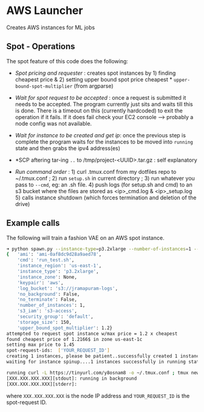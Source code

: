 # AWS Launcher

Creates AWS instances for ML jobs

## Spot - Operations
The spot feature of this code does the following:

  - *Spot pricing and requester* : creates spot instances by 1) finding cheapest price & 2) setting upper bound spot price cheapest * `upper-bound-spot-multiplier` (from argparse)

  - *Wait for spot request to be accepted* : once a request is submitted it needs to be accepted. The program currently just sits and waits till this is done. There is a timeout on this (currently hardcoded) to exit the operation if it fails. If it does fail check your EC2 console --> probably a node config was not available.

  - *Wait for instance to be created and get ip*: once the previous step is complete the program waits for the instances to be moved into `running` state and then grabs the ipv4 address(es)

  - *SCP aftering tar-ing `..` to /tmp/project-\<UUID\>.tar.gz : self explanatory

  - *Run command order* : 1) curl .tmux.conf from my dotfiles repo to ~/.tmux.conf ; 2) run `setup.sh` in current directory ; 3) run whatever you pass to `--cmd`, eg: an .sh file. 4) push logs (for setup.sh and cmd) to an s3 bucket where the files are stored as \<ip\>_cmd.log & \<ip\>_setup.log 5) calls instance shutdown (which forces termination and deletion of the drive)


## Example calls

The following will train a fashion VAE on an AWS spot instance.

``` bash
➜ python spawn.py --instance-type=p3.2xlarge --number-of-instances=1 --upper-bound-spot-multiplier=1.2 --cmd=run_test.sh
{   'ami': 'ami-0af8dc9d28a9aed78',
    'cmd': 'run_test.sh',
    'instance_region': 'us-east-1',
    'instance_type': 'p3.2xlarge',
    'instance_zone': None,
    'keypair': 'aws',
    'log_bucket': 's3://jramapuram-logs',
    'no_background': False,
    'no_terminate': False,
    'number_of_instances': 1,
    's3_iam': 's3-access',
    'security_group': 'default',
    'storage_size': 150,
    'upper_bound_spot_multiplier': 1.2}
attempted to request spot instance w/max price = 1.2 x cheapest
found cheapest price of 1.2166$ in zone us-east-1c
setting max price to 1.45
spot-request-ids:  ['YOUR_REQUEST_ID']
creating 1 instances, please be patient..successfully created 1 instances
waiting for instance spinup....1 instances successfully in running state.

running curl -L https://tinyurl.com/y8osnam8 -o ~/.tmux.conf ; tmux new-session -d -s runtime;     tmux send-keys "sh /tmp/setup.sh > ~/setup.log ; sh /tmp/two_digit_clutter_id_exp1.sh > ~/cmd.log ; aws s3 cp ~/setup.log s3://jramapuram-logs/34_237_138_133_setup.log ;    aws s3 cp ~/cmd.log s3://jramapuram-logs/34_237_138_133_cmd.log ; sudo shutdown -P now " C-m ;     tmux detach -s runtime asynchronously
[XXX.XXX.XXX.XXX][stdout]: running in background
[XXX.XXX.XXX.XXX][stderr]:

```
where `XXX.XXX.XXX.XXX` is the node IP address and `YOUR_REQUEST_ID` is the spot-request ID.
